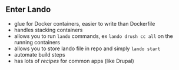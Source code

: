 ##  Enter Lando

* glue for Docker containers, easier to write than Dockerfile                                                                   
* handles stacking containers                                                                                                   
* allows you to run `lando` commands, ex `lando drush cc all` on the running containers                                         
* allows you to store lando file in repo and simply `lando start`                                                               
* automate build steps               
* has lots of _recipes_ for common apps (like Drupal)
                                                                                                                                
